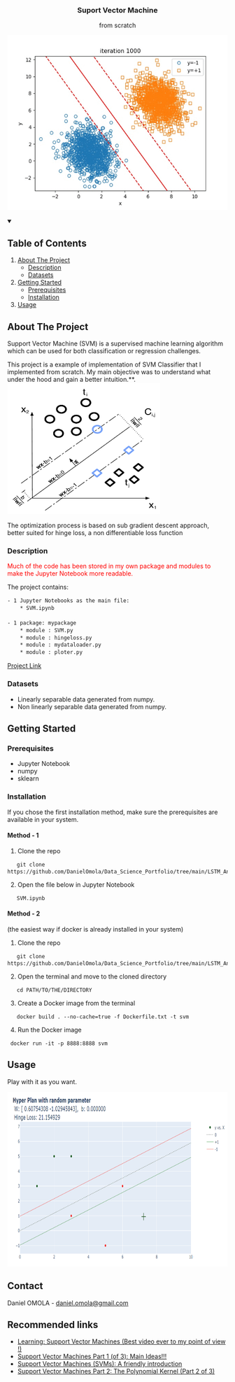 <!--
[![Contributors][contributors-shield]][contributors-url]
[![Forks][forks-shield]][forks-url]
[![Stargazers][stars-shield]][stars-url]
[![Issues][issues-shield]][issues-url]
[![MIT License][license-shield]][license-url]
[![LinkedIn][linkedin-shield]][linkedin-url]
 -->


<!-- PROJECT LOGO -->
<br />
<h3 align="center">Suport Vector Machine</h3>
<p align="center">from scratch</p>
<p align="center">
  <a href="https://executive-education.dauphine.psl.eu/formations/executive-master-diplome-universite/ia-science-donnees" target="_blank">
    <img src="images/image_1.gif" alt="Logo" width="600" height="400">
  </a>


<!-- TABLE OF CONTENTS -->
<details open="open">
  <summary><h2> Table of Contents</h2></summary>
  <ol>
    <li>
      <a href="#about-the-project">About The Project</a>
      <ul>
        <li><a href="#description">Description</a></li>
      </ul>
      <ul>
        <li><a href="#datasets">Datasets</a></li>
      </ul>
    </li>
    <li>
      <a href="#getting-started">Getting Started</a>
      <ul>
        <li><a href="#prerequisites">Prerequisites</a></li>
        <li><a href="#installation">Installation</a></li>
      </ul>
    </li>
    <li><a href="#usage">Usage</a></li>

  </ol>
</details>



<!-- ABOUT THE PROJECT -->
## About The Project
  
Support Vector Machine (SVM) is a supervised machine learning algorithm which can be used for both classification or regression challenges.

This project is a example of implementation of SVM Classifier that I implemented from scratch. My main objective was to understand what under the hood and gain a better intuition.**.
<img src="images/image_1.png" alt="Logo" width="350" height="300">

The optimization process is based on sub gradient descent approach,
better suited for hinge loss, a non differentiable loss function
 

### Description
<p style='color:red'>Much of the code has been stored in my own package and modules to make the Jupyter Notebook more readable.</p>

The project contains:

```sh
- 1 Jupyter Notebooks as the main file:
	* SVM.ipynb
	
- 1 package: mypackage
	* module : SVM.py	
	* module : hingeloss.py
	* module : mydataloader.py
	* module : ploter.py
```

<a href="https://github.com/DanielOmola/Data_Science_Portfolio/tree/main/LSTM_Anomaly_Detection" target="_blank">Project Link</a>
	

### Datasets

* Linearly separable data generated from numpy.
* Non linearly separable data generated from numpy.

<!-- GETTING STARTED -->
## Getting Started


### Prerequisites

*  Jupyter Notebook
*  numpy
*  sklearn

### Installation

If you chose the first installation method, make sure the prerequisites are available in your system.

#### Method - 1
1. Clone the repo
```JS
   git clone https://github.com/DanielOmola/Data_Science_Portfolio/tree/main/LSTM_Anomaly_Detection
```
2. Open the file below in Jupyter Notebook
```JS
   SVM.ipynb
```
<!-- -->

#### Method - 2
(the easiest way if docker is already installed in your system)
1. Clone the repo
```JS
   git clone https://github.com/DanielOmola/Data_Science_Portfolio/tree/main/LSTM_Anomaly_Detection
```
2. Open the terminal and move to the cloned directory 
```JS
   cd PATH/TO/THE/DIRECTORY
```
3. Create a Docker image from the terminal
```JS
   docker build . --no-cache=true -f Dockerfile.txt -t svm
```
4. Run the Docker image
```JS
 docker run -it -p 8888:8888 svm
```



<!-- USAGE EXAMPLES -->
## Usage

Play with it as you want.

<img src="images/image_3.gif" alt="Logo" width="650" height="400">

<!-- CONTACT -->
## Contact

Daniel OMOLA - daniel.omola@gmail.com


<!-- Recommended links -->
## Recommended links

* <a href="https://www.youtube.com/watch?v=_PwhiWxHK8o" target="_blank">Learning: Support Vector Machines (Best video ever to my point of view !)</a>
* <a href="https://www.youtube.com/watch?v=efR1C6CvhmE" target="_blank">Support Vector Machines Part 1 (of 3): Main Ideas!!!</a>
* <a href="https://www.youtube.com/watch?v=Lpr__X8zuE8" target="_blank">Support Vector Machines (SVMs): A friendly introduction</a>
* <a href="https://www.youtube.com/watch?v=Toet3EiSFcM" target="_blank">Support Vector Machines Part 2: The Polynomial Kernel (Part 2 of 3)</a>

